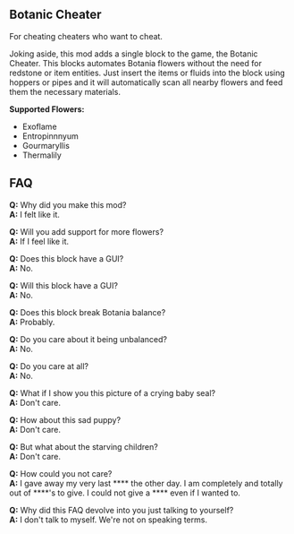 ## Botanic Cheater
For cheating cheaters who want to cheat.

Joking aside, this mod adds a single block to the game, the Botanic Cheater. This blocks automates Botania flowers without the need for redstone or item entities. Just insert the items or fluids into the block using hoppers or pipes and it will automatically scan all nearby flowers and feed them the necessary materials.

**Supported Flowers:**
- Exoflame
- Entropinnnyum
- Gourmaryllis
- Thermalily

## FAQ
**Q:** Why did you make this mod?<br>
**A:** I felt like it.

**Q:** Will you add support for more flowers?<br>
**A:** If I feel like it.

**Q:** Does this block have a GUI?<br>
**A:** No.

**Q:** Will this block have a GUI?<br>
**A:** No.

**Q:** Does this block break Botania balance?<br>
**A:** Probably.

**Q:** Do you care about it being unbalanced?<br>
**A:** No.

**Q:** Do you care at all?<br>
**A:** No.

**Q:** What if I show you this picture of a crying baby seal?<br>
**A:** Don't care.

**Q:** How about this sad puppy?<br>
**A:** Don't care.

**Q:** But what about the starving children?<br>
**A:** Don't care.

**Q:** How could you not care?<br>
**A:** I gave away my very last \*\*\*\* the other day. I am completely and totally out of \*\*\*\*'s to give. I could not give a \*\*\*\* even if I wanted to.

**Q:** Why did this FAQ devolve into you just talking to yourself?<br>
**A:** I don't talk to myself. We're not on speaking terms.
